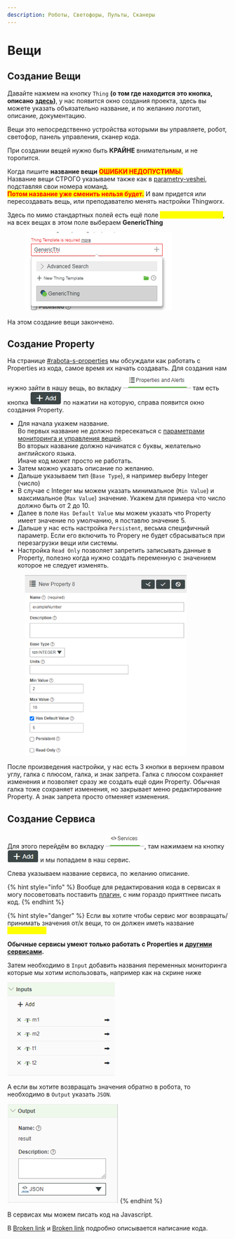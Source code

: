 ```yaml
---
description: Роботы, Светофоры, Пульты, Сканеры
---
```


# Вещи

## Создание Вещи

Давайте нажмем на кнопку `Thing` **(о том где находится это кнопка, описано** [**здесь**](sozdanie-obektov.md)**)**, у нас появится окно создания проекта, здесь вы можете указать объязательно название, и по желанию логотип, описание, документацию.

Вещи это непосредственно устройства которыми вы управляете, робот, светофор, панель управления, сканер кода.

При создании вещей нужно быть **КРАЙНЕ** внимательным, и не торопится.&#x20;

Когда пишите **название вещи** <mark style="color:red;">**ОШИБКИ НЕДОПУСТИМЫ.**</mark>\
Название вещи СТРОГО указываем также как в [parametry-veshei](../code/parametry-veshei/ "mention"), подставляя свои номера команд. \
<mark style="color:red;">**Потом название уже сменить нельзя будет.**</mark> И вам придется или пересоздавать вещь, или преподавателю менять настройки Thingworx.

Здесь по мимо стандартных полей есть ещё поле <mark style="color:yellow;">**Base Thing Template**</mark>, на всех вещах в этом поле выбераем **GenericThing**

<figure><img src="../.gitbook/assets/image (1).png" alt=""><figcaption></figcaption></figure>

На этом создание вещи закончено.

## Создание Property

На странице [#rabota-s-properties](../code/property-i-parametry.md#rabota-s-properties "mention") мы обсуждали как работать с Properties из кода, самое время их начать создавать. Для создания нам нужно зайти в нашу вещь, во вкладку ![](<../.gitbook/assets/image (17).png>) там есть кнопка ![](<../.gitbook/assets/image (18).png>) по нажатии на которую, справа появится окно создания Property.

* Для начала укажем название. \
  Во первых название не должно пересекаться с [параметрами мониторинга и управления вещей](../code/parametry-veshei/). \
  Во вторых название должно начинатся с буквы, желательно английского языка.\
  Иначе код может просто не работать.
* Затем можно указать описание по желанию.
* Дальше указываем тип (`Base Type`), я например выберу Integer (число)
* В случае с Integer мы можем указать минимальное (`Min Value`) и максимальное (`Max Value`) значение. Укажем для примера что число должно быть от 2 до 10.
* Далее в поле `Has Default Value` мы можем указать что Property имеет значение по умолчанию, я поставлю значение 5.
* Дальше у нас есть настройка `Persistent`, весьма специфичный параметр. Если его включить то Propery не будет сбрасываться при перезагрузки вещи или системы.
* Настройка `Read Only` позволяет запретить записывать данные в Property, полезно когда нужно создать переменную с значением которое не следует изменять.

<figure><img src="../.gitbook/assets/image (19).png" alt="" width="369"><figcaption></figcaption></figure>

После произведения настройки, у нас есть 3 кнопки в верхнем правом углу, галка с плюсом, галка, и знак запрета. Галка с плюсом сохраняет изменения и позволяет сразу же создать ещё один Property. Обычная галка тоже сохраняет изменения, но закрывает меню редактирование Property. А знак запрета просто отменяет изменения.

## Создание Сервиса

Для этого перейдём во вкладку ![](<../.gitbook/assets/image (21).png>), там нажимаем на кнопку ![](<../.gitbook/assets/image (22).png>) и мы попадаем в наш сервис.

Слева указываем название сервиса, по желанию описание.

{% hint style="info" %}
Вообще для редактирования кода в сервисах я могу посоветовать поставить [плагин](https://github.com/ptc-iot-sharing/MonacoEditorTWX), с ним гораздо прияттнее писать код.
{% endhint %}

{% hint style="danger" %}
Если вы хотите чтобы сервис мог возвращать/принимать значения от/к вещи, то он должен иметь название <mark style="color:yellow;">**InOutService**</mark>

**Обычные сервисы умеют только работать с Properties и** [**другими сервисами**](../code/utility.md#obrashenie-veshei-k-drugim-vesham)**.**

Затем необходимо в `Input` добавить названия переменных мониторинга которые мы хотим использовать, например как на скрине ниже

![](<../.gitbook/assets/image (24).png>)

А если вы хотите возвращать значения обратно в робота, то необходимо в `Output` указать `JSON`.

![](<../.gitbook/assets/image (25).png>)
{% endhint %}

В сервисах мы можем писать код на Javascript.

В [Broken link](broken-reference "mention") и [Broken link](broken-reference "mention") подробно описывается написание кода.
